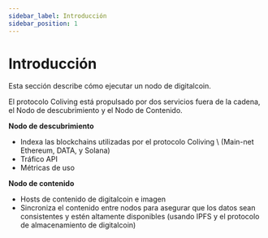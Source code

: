 ```yaml
---
sidebar_label: Introducción
sidebar_position: 1
---
```


# Introducción

Esta sección describe cómo ejecutar un nodo de digitalcoin.

El protocolo Coliving está propulsado por dos servicios fuera de la cadena, el Nodo de descubrimiento y el Nodo de Contenido.

**Nodo de descubrimiento**

* Indexa las blockchains utilizadas por el protocolo Coliving \ (Main-net Ethereum, DATA, y Solana\)
* Tráfico API
* Métricas de uso

**Nodo de contenido**

* Hosts de contenido de digitalcoin e imagen
* Sincroniza el contenido entre nodos para asegurar que los datos sean consistentes y estén altamente disponibles \(usando IPFS y el protocolo de almacenamiento de digitalcoin\)
